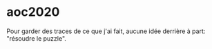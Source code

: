 # aoc2020
Pour garder des traces de ce que j'ai fait, aucune idée derrière à part: "résoudre le puzzle".
